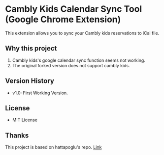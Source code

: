 # Cambly Kids Calendar Sync Tool (Google Chrome Extension)
This extension allows you to sync your Cambly kids reservations to iCal file.

## Why this project

1. Cambly kids's google calendar sync function seems not working.
2. The original forked version does not support cambly kids.


## Version History
* v1.0: First Working Version.

## License
* MIT License

## Thanks
This project is based on hattapoglu's repo. [Link](https://github.com/hattapoglu/cambly-calendar-sync)

